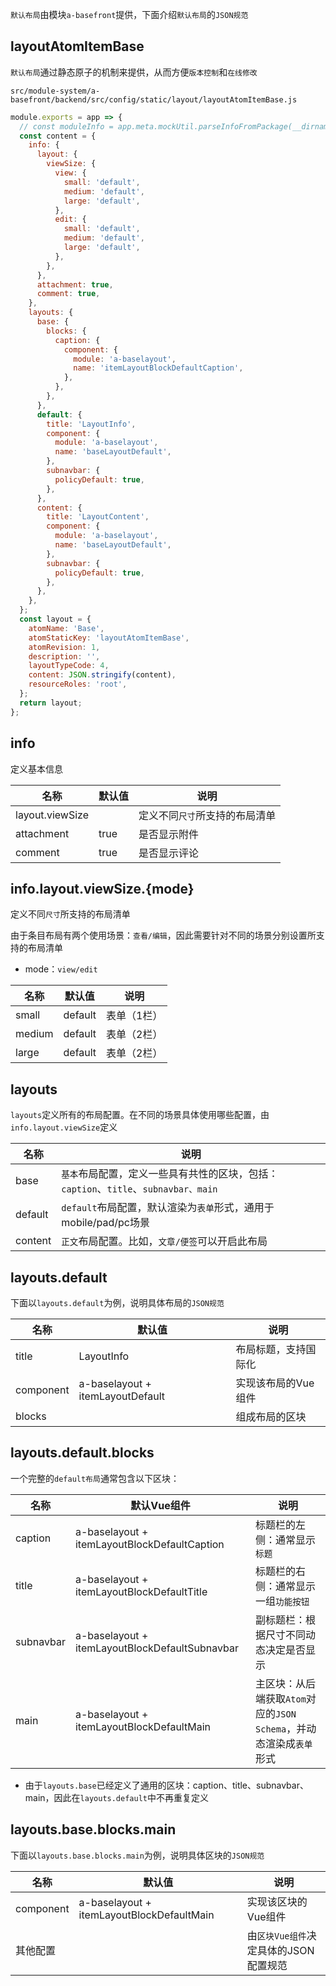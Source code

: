 `默认布局`由模块`a-basefront`提供，下面介绍`默认布局`的`JSON规范`

## layoutAtomItemBase

`默认布局`通过静态原子的机制来提供，从而方便`版本控制`和`在线修改`

`src/module-system/a-basefront/backend/src/config/static/layout/layoutAtomItemBase.js`

``` javascript
module.exports = app => {
  // const moduleInfo = app.meta.mockUtil.parseInfoFromPackage(__dirname);
  const content = {
    info: {
      layout: {
        viewSize: {
          view: {
            small: 'default',
            medium: 'default',
            large: 'default',
          },
          edit: {
            small: 'default',
            medium: 'default',
            large: 'default',
          },
        },
      },
      attachment: true,
      comment: true,
    },
    layouts: {
      base: {
        blocks: {
          caption: {
            component: {
              module: 'a-baselayout',
              name: 'itemLayoutBlockDefaultCaption',
            },
          },
        },
      },
      default: {
        title: 'LayoutInfo',
        component: {
          module: 'a-baselayout',
          name: 'baseLayoutDefault',
        },
        subnavbar: {
          policyDefault: true,
        },
      },
      content: {
        title: 'LayoutContent',
        component: {
          module: 'a-baselayout',
          name: 'baseLayoutDefault',
        },
        subnavbar: {
          policyDefault: true,
        },
      },
    },
  };
  const layout = {
    atomName: 'Base',
    atomStaticKey: 'layoutAtomItemBase',
    atomRevision: 1,
    description: '',
    layoutTypeCode: 4,
    content: JSON.stringify(content),
    resourceRoles: 'root',
  };
  return layout;
};
```

## info

定义基本信息

| 名称 | 默认值 | 说明 |
|----|----|----|
| layout.viewSize |    | 定义不同`尺寸`所支持的布局清单 |
| attachment | true | 是否显示附件 |
| comment | true | 是否显示评论 |

## info.layout.viewSize.{mode}

定义不同`尺寸`所支持的布局清单

由于条目布局有两个使用场景：`查看/编辑`，因此需要针对不同的场景分别设置所支持的布局清单

* mode：`view/edit`

| 名称 | 默认值 | 说明 |
|----|----|----|
| small | default | 表单（1栏） |
| medium | default | 表单（2栏） |
| large | default | 表单（2栏） |

## layouts

`layouts`定义所有的布局配置。在不同的场景具体使用哪些配置，由`info.layout.viewSize`定义

| 名称 | 说明 |
|----|----|
| base | `基本`布局配置，定义一些具有共性的区块，包括：`caption`、`title`、`subnavbar、main` |
| default | `default`布局配置，默认渲染为`表单`形式，通用于mobile/pad/pc场景 |
| content | `正文`布局配置。比如，`文章/便签`可以开启此布局 |

## layouts.default

下面以`layouts.default`为例，说明具体布局的`JSON规范`

| 名称 | 默认值 | 说明 |
|----|----|----|
| title | LayoutInfo | 布局标题，支持国际化 |
| component | a-baselayout + itemLayoutDefault | 实现该布局的Vue组件 |
| blocks |    | 组成布局的区块 |

## layouts.default.blocks

一个完整的`default布局`通常包含以下区块：

| 名称 | 默认Vue组件 | 说明 |
|----|----|----|
| caption | a-baselayout + itemLayoutBlockDefaultCaption | 标题栏的左侧：通常显示`标题` |
| title | a-baselayout + itemLayoutBlockDefaultTitle | 标题栏的右侧：通常显示一组`功能按钮` |
| subnavbar | a-baselayout + itemLayoutBlockDefaultSubnavbar | 副标题栏：根据尺寸不同动态决定是否显示 |
| main | a-baselayout + itemLayoutBlockDefaultMain | 主区块：从后端获取`Atom`对应的`JSON Schema`，并动态渲染成`表单`形式 |

* 由于`layouts.base`已经定义了通用的区块：caption、title、subnavbar、main，因此在`layouts.default`中不再重复定义

## layouts.base.blocks.main

下面以`layouts.base.blocks.main`为例，说明具体区块的`JSON规范`

| 名称 | 默认值 | 说明 |
|----|----|----|
| component | a-baselayout + itemLayoutBlockDefaultMain | 实现该区块的Vue组件 |
| 其他配置 |    | 由`区块Vue组件`决定具体的JSON配置规范 |
